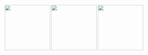 <div align="center">
  <img src="https://github-readme-stats.vercel.app/api?username=cymophic&card_width=380&bg_color=222222&title_color=E4E4E4&text_color=E4E4E4&border_color=838383" height="150" />
  <img src="https://github-readme-stats.vercel.app/api/top-langs?username=cymophic&layout=compact&langs_count=6&card_width=323&bg_color=222222&title_color=E4E4E4&text_color=E4E4E4&border_color=838383" height="150"/>
  <img src="https://streak-stats.demolab.com?user=cymophic&locale=en&mode=daily&hide_border=false&background=222222&currStreakNum=E4E4E4&sideNums=E4E4E4&currStreakLabel=E4E4E4&sideLabels=E4E4E4&dates=E4E4E4&border=838383" height="150"/>
</div>

